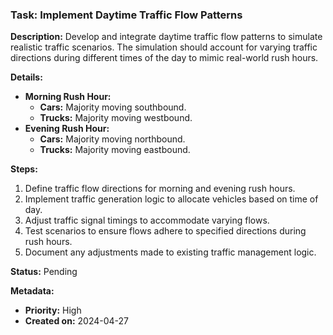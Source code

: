
### Task: Implement Daytime Traffic Flow Patterns

**Description:**
Develop and integrate daytime traffic flow patterns to simulate realistic traffic scenarios. The simulation should account for varying traffic directions during different times of the day to mimic real-world rush hours.

**Details:**
- **Morning Rush Hour:**
  - **Cars:** Majority moving southbound.
  - **Trucks:** Majority moving westbound.
- **Evening Rush Hour:**
  - **Cars:** Majority moving northbound.
  - **Trucks:** Majority moving eastbound.

**Steps:**
1. Define traffic flow directions for morning and evening rush hours.
2. Implement traffic generation logic to allocate vehicles based on time of day.
3. Adjust traffic signal timings to accommodate varying flows.
4. Test scenarios to ensure flows adhere to specified directions during rush hours.
5. Document any adjustments made to existing traffic management logic.

**Status:** Pending

**Metadata:**
- **Priority:** High
- **Created on:** 2024-04-27

